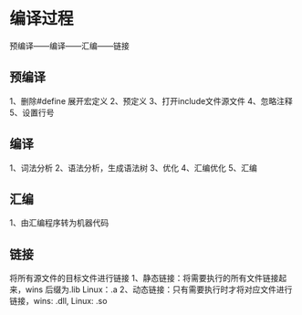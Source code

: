 
# 编译过程
预编译——编译——汇编——链接
## 预编译
1、删除#define 展开宏定义
2、预定义
3、打开include文件源文件
4、忽略注释
5、设置行号
## 编译
1、词法分析
2、语法分析，生成语法树
3、优化
4、汇编优化
5、汇编
## 汇编
1、由汇编程序转为机器代码
## 链接
将所有源文件的目标文件进行链接
1、静态链接：将需要执行的所有文件链接起来，wins 后缀为.lib  Linux：.a
2、动态链接：只有需要执行时才将对应文件进行链接，wins: .dll,  Linux: .so
